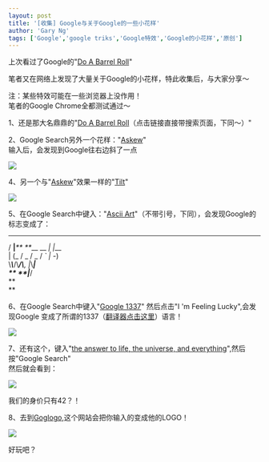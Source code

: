```yaml
---
layout: post
title: '[收集] Google与关于Google的一些小花样'
author: 'Gary Ng'
tags: ['Google','google triks','Google特效','Google的小花样','原创']
---
```


上次看过了Google的"[Do A Barrel Roll](http://garyngzhongbo.blogspot.com/2011/11/google.html)"  
  
笔者又在网络上发现了大量关于Google的小花样，特此收集后，与大家分享～  
  
注：某些特效可能在一些浏览器上没作用！  
笔者的Google Chrome全都测试通过～  
  
  
1、还是那大名鼎鼎的"[Do A Barrel Roll](http://garyngzhongbo.blogspot.com/2011/11/google.html)（点击链接直接带搜索页面，下同～）"  
  
2、Google Search另外一个花样："[Askew](http://www.lmgtfy.com/?q=askew)"  
输入后，会发现到Google往右边斜了一点  
  


![](http://3.bp.blogspot.com/-8pPSaYWcs0A/TsMu0RciaCI/AAAAAAAAAxw/Mr9BvA8XBFs/s1600/2011-11-16+11-23-15.jpg)

  
  
4、另一个与"[Askew](http://www.lmgtfy.com/?q=askew)"效果一样的"[Tilt](http://www.lmgtfy.com/?q=tilt)"  


![](http://3.bp.blogspot.com/-HBaWwkUUz8E/TsMv4k2s9wI/AAAAAAAAAyA/aPXrPslSyhg/s1600/2011-11-16+11-30-02.jpg)

  
  
5、在Google Search中键入："[Ascii Art](http://www.lmgtfy.com/?q=ascii+art)"（不带引号，下同），会发现Google的标志变成了：  
___ _  
/ __|___** **___ __ _| |___   
| (_ / _ \/ _ \/ _` |  -_)  
\\___\\___/\\___/\\__, |_\\___|  
**  **|___/  
**  
**  
  
  
6、在Google Search中键入"[Google 1337](http://www.lmgtfy.com/?q=google+1337&l=1)" 然后点击"I 'm Feeling Lucky",会发现Google 变成了所谓的1337（[翻译器点击这里](http://www.jayssite.com/stuff/l33t/l33t_translator.html)）语言！  
  


![](http://3.bp.blogspot.com/-PCWcfXVLtaU/TsMyluQYb0I/AAAAAAAAAyI/8wquTDIC4w4/s1600/2011-11-16+11-40-33.jpg)

  
7、还有这个，键入"[the answer to life, the universe, and everything](http://www.lmgtfy.com/?q=the+answer+to+life%2C+the+universe%2C+and+everything)",然后按"Google Search"  
然后就会看到：  


![](http://4.bp.blogspot.com/-5ttIMaAnqXY/TsM7S7CHsWI/AAAAAAAAAyQ/mZo1iuxKM3s/s1600/2011-11-16+12-13-21.jpg)

  
  
我们的身价只有42？！  
  
  
8、去到[Goglogo](http://www.goglogo.com/),这个网站会把你输入的变成他的LOGO！  
  
  


![](http://4.bp.blogspot.com/-heseX2Mqp1Q/TsNMyweXP6I/AAAAAAAAAyg/BVb2woQLpk0/s1600/2011-11-16+12-40-41.jpg)

  
  
  
  
好玩吧？  
  
  

